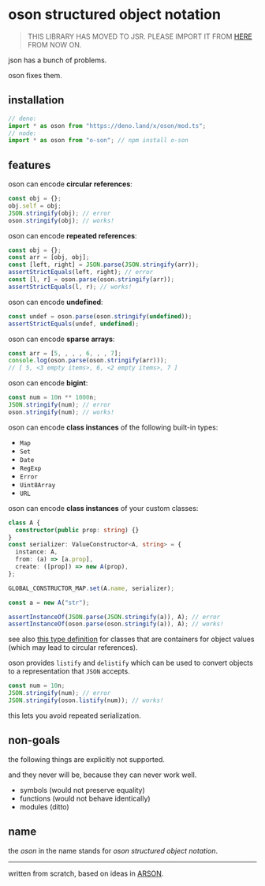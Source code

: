 # oson structured object notation

> THIS LIBRARY HAS MOVED TO JSR.
> PLEASE IMPORT IT FROM [HERE](https://jsr.io/@knorpelsenf/oson) FROM NOW ON.

json has a bunch of problems.

oson fixes them.

## installation

```ts
// deno:
import * as oson from "https://deno.land/x/oson/mod.ts";
// node:
import * as oson from "o-son"; // npm install o-son
```

## features

oson can encode **circular references**:

```js
const obj = {};
obj.self = obj;
JSON.stringify(obj); // error
oson.stringify(obj); // works!
```

oson can encode **repeated references**:

```js
const obj = {};
const arr = [obj, obj];
const [left, right] = JSON.parse(JSON.stringify(arr));
assertStrictEquals(left, right); // error
const [l, r] = oson.parse(oson.stringify(arr));
assertStrictEquals(l, r); // works!
```

oson can encode **undefined**:

```js
const undef = oson.parse(oson.stringify(undefined));
assertStrictEquals(undef, undefined);
```

oson can encode **sparse arrays**:

```js
const arr = [5, , , , 6, , , 7];
console.log(oson.parse(oson.stringify(arr)));
// [ 5, <3 empty items>, 6, <2 empty items>, 7 ]
```

oson can encode **bigint**:

```js
const num = 10n ** 1000n;
JSON.stringify(num); // error
oson.stringify(num); // works!
```

oson can encode **class instances** of the following built-in types:

- `Map`
- `Set`
- `Date`
- `RegExp`
- `Error`
- `Uint8Array`
- `URL`

oson can encode **class instances** of your custom classes:

```ts
class A {
  constructor(public prop: string) {}
}
const serializer: ValueConstructor<A, string> = {
  instance: A,
  from: (a) => [a.prop],
  create: ([prop]) => new A(prop),
};

GLOBAL_CONSTRUCTOR_MAP.set(A.name, serializer);

const a = new A("str");

assertInstanceOf(JSON.parse(JSON.stringify(a)), A); // error
assertInstanceOf(oson.parse(oson.stringify(a)), A); // works!
```

see also [this type definition](https://deno.land/x/oson/mod.ts?s=BucketContructor) for classes that are containers for object values (which may lead to circular references).

oson provides `listify` and `delistify` which can be used to convert objects to a representation that `JSON` accepts.

```ts
const num = 10n;
JSON.stringify(num); // error
JSON.stringify(oson.listify(num)); // works!
```

this lets you avoid repeated serialization.

## non-goals

the following things are explicitly not supported.

and they never will be, because they can never work well.

- symbols (would not preserve equality)
- functions (would not behave identically)
- modules (ditto)

## name

the _oson_ in the name stands for _oson structured object notation_.

---

written from scratch, based on ideas in [ARSON](https://github.com/benjamn/arson).
